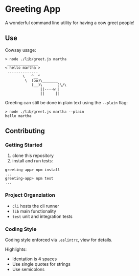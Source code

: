 Greeting App
===

A wonderful command line utility for having a cow greet people!

## Use

Cowsay usage:

```
> node ./lib/greet.js martha
 ______________
< hello martha >
 --------------
        \   ^__^
         \  (oo)\_______
            (__)\       )\/\
                ||----w |
                ||     ||
```

Greeting can still be done in plain text using the `--plain` flag:
```
> node ./lib/greet.js martha --plain
hello martha
```

## Contributing

### Getting Started

1. clone this repository
2. install and run tests:
```
greeting-app> npm install
...
greeting-app> npm test
...
```

### Project Organziation

* `cli` hosts the cli runner
* `lib` main functionality
* `test` unit and integration tests

### Coding Style

Coding style enforced via `.eslintrc`, view for details.

Highlights:

* Identation is 4 spaces
* Use single quotes for strings
* Use semicolons

